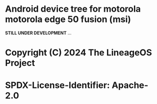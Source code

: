 # Android device tree for motorola motorola edge 50 fusion (msi)
**STILL UNDER DEVELOPMENT**
...
# Copyright (C) 2024 The LineageOS Project
#
# SPDX-License-Identifier: Apache-2.0
#
```
